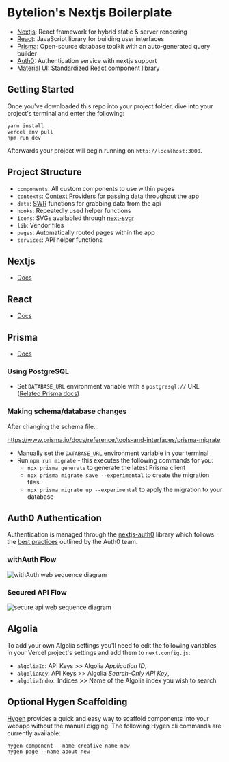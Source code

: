 # Bytelion's Nextjs Boilerplate

* [Nextjs](https://nextjs.org/): React framework for hybrid static & server rendering
* [React](https://reactjs.org/): JavaScript library for building user interfaces
* [Prisma](https://www.prisma.io/): Open-source database toolkit with an auto-generated query builder
* [Auth0](https://github.com/auth0/nextjs-auth0): Authentication service with nextjs support
* [Material UI](https://material-ui.com/): Standardized React component library



## Getting Started

Once you've downloaded this repo into your project folder, dive into your project's terminal and enter the following:

```
yarn install
vercel env pull
npm run dev
```

Afterwards your project will begin running on `http://localhost:3000`.



## Project Structure

* `components`: All custom components to use within pages
* `contexts`: [Context Providers](https://reactjs.org/docs/context.html) for passing data throughout the app
* `data`: [SWR](https://swr.vercel.app/) functions for grabbing data from the api
* `hooks`: Repeatedly used helper functions
* `icons`: SVGs availabled through [next-svgr](https://www.npmjs.com/package/next-svgr)
* `lib`: Vendor files
* `pages`: Automatically routed pages within the app
* `services`: API helper functions



## Nextjs

* [Docs](https://nextjs.org/docs/getting-started)



## React

* [Docs](https://reactjs.org/docs/getting-started.html)



## Prisma

* [Docs](https://www.prisma.io/docs/)

### Using PostgreSQL

* Set `DATABASE_URL` environment variable with a `postgresql://` URL ([Related Prisma docs](https://www.prisma.io/docs/reference/database-connectors/postgresql))

### Making schema/database changes

After changing the schema file...

https://www.prisma.io/docs/reference/tools-and-interfaces/prisma-migrate

* Manually set the `DATABASE_URL` environment variable in your terminal
* Run `npm run migrate` - this executes the following commands for you:
  * `npx prisma generate` to generate the latest Prisma client
  * `npx prisma migrate save --experimental` to create the migration files
  * `npx prisma migrate up --experimental` to apply the migration to your database



## Auth0 Authentication

Authentication is managed through the [nextjs-auth0](https://github.com/auth0/nextjs-auth0) library which follows the [best practices](https://auth0.com/blog/ultimate-guide-nextjs-authentication-auth0/) outlined by the Auth0 team.

### withAuth Flow
![withAuth web sequence diagram](https://cdn.auth0.com/blog/nextjs-authn-auth0/static-site-authentication.png)

### Secured API Flow
![secure api web sequence diagram](https://cdn.auth0.com/blog/nextjs-authn-auth0/static-site-api-calls.png)



## Algolia

To add your own Algolia settings you'll need to edit the following variables in your Vercel project's settings and add them to `next.config.js`:

* `algoliaId`: API Keys >> Algolia _Application ID_,
* `algoliaKey`: API Keys >> Algolia _Search-Only API Key_,
* `algoliaIndex`: Indices >> Name of the Algolia index you wish to search



## Optional Hygen Scaffolding

[Hygen](https://www.hygen.io/templates/) provides a quick and easy way to scaffold components into your webapp without the manual digging. The following Hygen cli commands are currently available:

```
hygen component --name creative-name new
hygen page --name about new
```